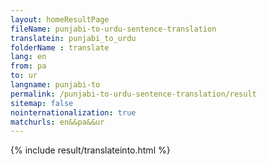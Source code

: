 ```yaml
---
layout: homeResultPage
fileName: punjabi-to-urdu-sentence-translation
translatein: punjabi_to_urdu
folderName : translate
lang: en
from: pa
to: ur
langname: punjabi-to
permalink: /punjabi-to-urdu-sentence-translation/result
sitemap: false
nointernationalization: true
matchurls: en&&pa&&ur
---
```

{% include result/translateinto.html %}

<script src="/js/result/translation.js" data-foldername="{{page.folderName}}" data-lang="{{page.lang}}"></script>
